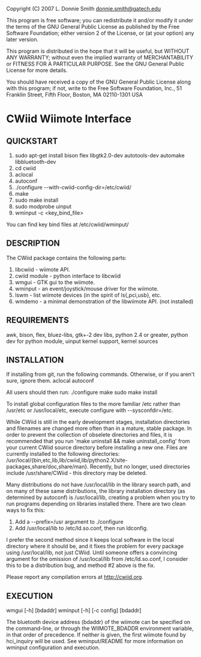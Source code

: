 Copyright (C) 2007 L. Donnie Smith <donnie.smith@gatech.edu>

This program is free software; you can redistribute it and/or modify
it under the terms of the GNU General Public License as published by
the Free Software Foundation; either version 2 of the License, or
(at your option) any later version.

This program is distributed in the hope that it will be useful,
but WITHOUT ANY WARRANTY; without even the implied warranty of
MERCHANTABILITY or FITNESS FOR A PARTICULAR PURPOSE.  See the
GNU General Public License for more details.

You should have received a copy of the GNU General Public License
along with this program; if not, write to the Free Software
Foundation, Inc., 51 Franklin Street, Fifth Floor, Boston, MA  02110-1301  USA



CWiid Wiimote Interface
=======================

QUICKSTART
----------
1. sudo apt-get install bison flex libgtk2.0-dev autotools-dev automake libbluetooth-dev
2. cd cwiid
3. aclocal
4. autoconf
5. ./configure --with-cwiid-config-dir=/etc/cwiid/
6. make
7. sudo make install
8. sudo modprobe uinput
9. wminput -c <key_bind_file>

You can find key bind files at /etc/cwiid/wminput/

DESCRIPTION
-----------
The CWiid package contains the following parts:

1. libcwiid - wiimote API.
2. cwiid module - python interface to libcwiid
3. wmgui - GTK gui to the wiimote.
4. wminput - an event/joystick/mouse driver for the wiimote.
5. lswm - list wiimote devices (in the spirit of ls{,pci,usb}, etc.
6. wmdemo - a minimal demonstration of the libwiimote API. (not installed)

REQUIREMENTS
------------
awk, bison, flex, bluez-libs, gtk+-2 dev libs, python 2.4 or greater, python dev for python module, uinput kernel support, kernel sources

INSTALLATION
------------
If installing from git, run the following commands.  Otherwise, or if you aren't sure, ignore them.
aclocal
autoconf

All users should then run:
./configure
make
sudo make install

To install global configuration files to the more familiar /etc rather than /usr/etc or /usr/local/etc, execute configure with --sysconfdir=/etc.

While CWiid is still in the early development stages, installation directories and filenames are changed more often than in a mature, stable package.  In order to prevent the collection of obselete directories and files, it is recommended that you run 'make uninstall && make uninstall_config' from your current CWiid source directory before installing a new one.  Files are currently installed to the following directories: /usr/local/{bin,etc,lib,lib/cwiid,lib/python2.X/site-packages,share/doc,share/man}.  Recently, but no longer, used directories include /usr/share/CWiid - this directory may be deleted.

Many distributions do not have /usr/local/lib in the library search path, and on many of these same distributions, the library installation directory (as determined by autoconf) is /usr/local/lib, creating a problem when you try to run programs depending on libraries installed there. There are two clean ways to fix this:
1. Add a --prefix=/usr argument to ./configure
2. Add /usr/local/lib to /etc/ld.so.conf, then run ldconfig.

I prefer the second method since it keeps local software in the local directory where it should be, and it fixes the problem for every package using /usr/local/lib, not just CWiid.  Until someone offers a convincing argument for the omission of /usr/local/lib from /etc/ld.so.conf, I consider this to be a distribution bug, and method #2 above is the fix.

Please report any compilation errors at http://cwiid.org.

EXECUTION
---------
wmgui [-h] [bdaddr]
wminput [-h] [-c config] [bdaddr]

The bluetooth device address (bdaddr) of the wiimote can be specified on the command-line, or through the WIIMOTE_BDADDR environment variable, in that order of precedence.  If neither is given, the first wiimote found by hci_inquiry will be used.
See wminput/README for more information on wminput configuration and execution.
